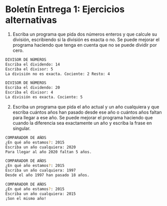 # Boletín Entrega 1: Ejercicios alternativas

1. Escriba un programa que pida dos números enteros y que calcule su división, escribiendo si la división es exacta o no. Se puede mejorar el programa haciendo que tenga en cuenta que no se puede dividir por cero.

```bash
DIVISOR DE NÚMEROS
Escriba el dividendo: 14
Escriba el divisor: 5
La división no es exacta. Cociente: 2 Resto: 4	
```

```bash
DIVISOR DE NÚMEROS
Escriba el dividendo: 20
Escriba el divisor: 4
La división es exacta. Cociente: 5
```

2. Escriba un programa que pida el año actual y un año cualquiera y que escriba cuántos años han pasado desde ese año o cuántos años faltan para llegar a ese año. Se puede mejorar el programa haciendo que cuando la diferencia sea exactamente un año y escriba la frase en singular.

```bash
COMPARADOR DE AÑOS
¿En qué año estamos?: 2015
Escriba un año cualquiera: 2020
Para llegar al año 2020 faltan 5 años.
```
```bash
COMPARADOR DE AÑOS
¿En qué año estamos?: 2015
Escriba un año cualquiera: 1997
Desde el año 1997 han pasado 18 años.
```
```bash
COMPARADOR DE AÑOS
¿En qué año estamos?: 2015
Escriba un año cualquiera: 2015
¡Son el mismo año!
```


